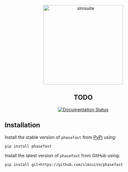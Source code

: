 <p align="center">
<picture>
<source media="(prefers-color-scheme: dark)" srcset="https://raw.githubusercontent.com/slmsuite/phasefast/main/docs/source/static/phasefast-dark.svg">
<img alt="slmsuite" src="https://raw.githubusercontent.com/slmsuite/phasefast/main/docs/source/static/phasefast.svg" width="256">
</picture>
</p>

<h2 align="center">TODO</h2>

<p align="center">
<a href="https://phasefast.readthedocs.io/en/latest"><img alt="Documentation Status" src="https://readthedocs.org/projects/phasefast/badge/?version=latest"></a>
</p>

## Installation

Install the stable version of `phasefast` from [PyPI](https://pypi.org/project/phasefast/) using:

```console
pip install phasefast
```

Install the latest version of `phasefast` from GitHub using:

```console
pip install git+https://github.com/slmsuite/phasefast
```